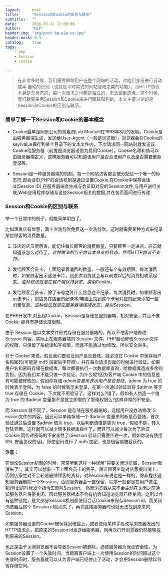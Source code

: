 ```yaml
---
layout:     post
title:      "Session和Cookie的区别与联系"
subtitle:   ""
date:       2016-03-12 13:00:00
author:     "HLF"
header-img: "img/post-bg-e2e-ux.jpg"
header-mask: 0.3
catalog:    true
tags:
    - php
    - Session
    - Cookie

---
```


>在非常多时候，我们需要跟踪用户在整个网站的活动，对他们身份进行自动或半
自动的识别（也就是平时常说的网站登陆之类的功能）。而HTTP协议本身是无状态的，每一次请求之间都是独立的，无法做到这点，这个时候，我们就要采用Session和Cookie来进行跟踪和判断。本文主要讨论的是Session和Cookie的区别与联系。


### 简单了解一下Session和Cookie的基本概念

* Cookie最早是网景公司的前雇员Lou Montulli在1993年3月的发明。Cookie是由服务器端生成，发送给User-Agent（一般是浏览器），浏览器会将Cookie的key/value保存到某个目录下的文本文件内，下次请求同一网站时就发送该Cookie给服务器（前提是浏览器设置为启用Cookie）。Cookie名称和值可以由服务器端定义，这样服务器可以知道该用户是否合法用户以及是否需要重新登录等。

* Session是一种服务器端的机制，每一个网站访客都会被分配给一个唯一的标志符,即会话ID,PHP的会话机制是通过设置Cookie,在Cookie中保存会话id(Session ID),在服务器端会生成与会员ID对应的Session文件,与用户进行关联,Web应用程序存储与这些Session相关的数据,并在各页面间进行传递.



### Session和Cookie的区别与联系

举一个日常中的例子，就能简单明白了。

比如理发店有优惠，满十次洗剪吹免费送一次洗剪吹，这时就需要某种方式来纪录某位顾客的消费数量。

1. 该店的店员很厉害，能记住每位顾客的消费数量，只要顾客一走进店，店员就知道该怎么对待了。*这种做法相当于协议本身支持状态。然而HTTP协议不支持。*

2. 发给顾客会员卡，上面记录着消费的数量，一般还有个有效期限。每次消费时，如果顾客出示这张卡片，则此次消费就会与以前或以后的消费相联系起来。*这种做法就是在客户端保持状态，类似Cookie。*

3. 发给顾客会员卡，除了卡号之外什么信息也不纪录，每次消费时，如果顾客出示该卡片，则店员在店里的纪录本/电脑上找到这个卡号对应的纪录添加一些消费信息。*这种做法就是在服务器端保持状态，类似Session。*



在PHP开发中,对比起Cookie，Session是存储在服务器端，相对安全，并且不像 Cookie 那样有存储长度限制。

由于 Session 是以文本文件形式存储在服务器端的，所以不怕客户端修改 Session 内容。实际上在服务器端的 Session 文件，PHP自动修改Session文件的权限，只保留了系统读和写权限，而且不能通过ftp修改，所以安全得多。

对于 Cookie 来说，假设我们要验证用户是否登陆，就必须在 Cookie 中保存用户名和密码(可能是 md5 加密后字符串)，并在每次请求页面的时候进行验证。如果用户名和密码存储在数据库，每次都要执行一次数据库查询，给数据库造成多余的负担。因为我们并不能只做一次验证。为什么呢?因为客户端 Cookie 中的信息是有可能被修改的。假如你存储 $admin 变量来表示用户是否登陆，$admin 为 true 的时候表示登陆，为 false 的时候表示未登录，在第一次通过验证后将 $admin 等于 true 存储在 Cookie，下次就不用验证了，这样对么?错了，假如有人伪造一个值为 true 的 $admin 变量那不是就立即取的了管理权限么?这样非常的不安全。

而 Session 就不同了，Session 是存储在服务器端的，远程用户没办法修改 Ｓession文件的内容，因此可以单纯存储一个 $admin 变量来判断是否登陆，首次验证通过后设置 $admin 值为 true，以后判断该值是否为 true，假如不是，转入登陆界面，这样就可以减少很多数据库操作了。而且可以减少每次为了验证 Cookie 而传递密码的不安全性了(Session 验证只需要传递一次，假如你没有使用 SSL 安全协议的话)。即使密码进行了 md5 加密，也是很容易被截获的。

**注意：**

在谈论Session机制的时候，常常听到这样一种误解“只要关闭浏览器，Session就消失了”。其实可以想象一下上面会员卡的例子，除非顾客主动对店家提出销卡，否则店家绝对不会轻易删除顾客的资料。对Session来说也是一样的，除非程序通知服务器删除一个Session，否则服务器会一直保留，程序一般都是在用户做注销/登出的时候发个指令去删除Session。	然而浏览器从来不会主动在关闭之前通知服务器它将要关闭，因此服务器根本不会有机会知道浏览器已经关闭，之所以会有这种错觉，是大部分Session机制都使用会话Cookie来保存Session id，而关闭浏览器后这个 Session id就消失了，再次连接服务器时也就无法找到原来的Session。

如果服务器设置的Cookie被保存到硬盘上，或者使用某种手段改写浏览器发出的HTTP请求头，把原来的Session id发送给服务器，则再次打开浏览器仍然能够找到原来的Session。

也正是由于关闭浏览器不会导致Session被删除，迫使服务器为保证安全性，为Session设置了一个失效时间，当距离客户端上一次使用Session的时间超过这个失效时间时，服务器就可以认为客户端已经停止了活动，才会把Session删除以节省存储空间。



